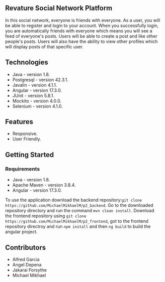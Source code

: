 <h2>Revature Social Network Platform</h2>
In this social network, everyone is friends with everyone. As a user, you will be able to register and login to your account. When you successfully login, you are automatically friends with everyone which means you will see a feed of everyone's posts. Users will be able to create a post and like other people's posts. Users will also have the ability to view other profiles which will display posts of that specific user.

<h2>Technologies</h2>
<ul>
<li>Java - version 1.8.</li>
<li>Postgresql - version 42.3.1.</li>
<li>Javalin - version 4.1.1.</li>
<li>Angular - version 17.3.0.</li>
<li>JUnit - version 5.8.1.</li>
<li>Mockito - version 4.0.0.</li>
<li>Selenium - version 4.1.0.</li>
</ul>

<h2>Features</h2>
<ul>
<li>Responsive.</li>
<li>User Friendly.</li>
</ul>

<h2>Getting Started</h2>
<h3>Requirements</h3>
<ul>
<li>Java - version 1.8.</li>
<li>Apache Maven - version 3.8.4.</li>
<li>Angular - version 17.3.0.</li>  
</ul>

To use the application
download the backend repository:`git clone https://github.com/MichaelMikhaelM/p2_backend`.
Go to the downloaded repository directory and run the command `mvn clean install`. Download the frontend repository using `git clone https://github.com/MichaelMikhaelM/p2_frontend`, got to the frontend repository directroy and run `npm install` and then `ng build` to build the angular project.

<h2>Contributors</h2>
<ul>
  <li>Alfred Garcia</li>
  <li>Angel Depena</li>
  <li>Jakarai Forsythe</li>
  <li>Michael Mikhael</li>
</ul>  
  


